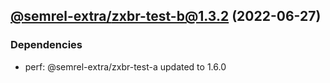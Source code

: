 ## [@semrel-extra/zxbr-test-b@1.3.2](https://github.com/semrel-extra/demo-zx-bulk-release/compare/2022.6.26-semrel-extra.zxbr-test-b.1.3.1-f0...2022.6.27-semrel-extra.zxbr-test-b.1.3.2-f0) (2022-06-27)

### Dependencies
* perf: @semrel-extra/zxbr-test-a updated to 1.6.0


